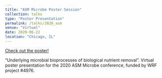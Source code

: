 ```yaml
---
title: "ASM Microbe Poster Session"
collection: talks
type: "Poster Presentation"
permalink: /talks/2020_asm
venue: "Virtual"
date: 2020-06-22
location: "Chicago, IL"
---
```


[Check out the poster!](https://mckfarm.github.io/files/2020_asm.pdf)

“Underlying microbial bioprocesses of biological nutrient removal”. Virtual poster presentation for the 2020 ASM Microbe conference, funded by WRF project #4976.
